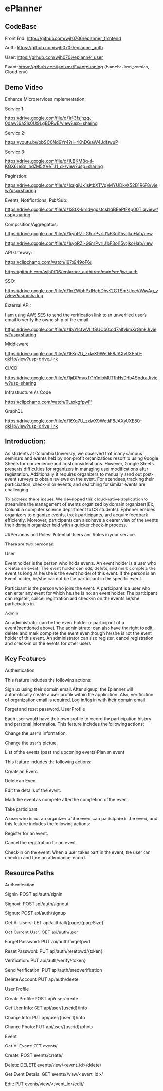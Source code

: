 # ePlanner
## CodeBase
Front End: https://github.com/wjh0706/eplanner_frontend

Auth: https://github.com/wjh0706/eplanner_auth

User: https://github.com/wjh0706/eplanner_user

Event: https://github.com/janisme/Eventplanning (branch: Json_version, Cloud-env)

## Demo Video

Enhance Microservices Implementation:

Service 1:

https://drive.google.com/file/d/1r43fsjhzqJ-0daw36aSis0Ut9LgBDRwE/view?usp=sharing

Service 2:

https://youtu.be/obSC0Md9Yr4?si=rKhDGraW4JdfswuP

Service 3:

https://drive.google.com/file/d/1UBKM8q-d-KGX6Le8n_hdZM5XVeTU1_d-/view?usp=sharing

Pagination:

https://drive.google.com/file/d/1calgiUk1sKtbXTVqVMYUDkvX52B1R6F8/view?usp=sharing


Events, Notifications, Pub/Sub:

https://drive.google.com/file/d/138tX-krsdwgdstcsbIqBEePtPKp00Tiq/view?usp=sharing


Composition/Aggregators:

https://drive.google.com/file/d/1uyoRZi-G9nrPvrIJ1aF3ol15vqlkoHab/view

https://drive.google.com/file/d/1uyoRZi-G9nrPvrIJ1aF3ol15vqlkoHab/view



API Gateway:

https://clipchamp.com/watch/i67q949oF6s

https://github.com/wjh0706/eplanner_auth/tree/main/src/jwt_auth

SSO:

https://drive.google.com/file/d/1mZWbhPx1HcbDhvK2CTSm3UceVWAyAg_y/view?usp=sharing


External API:

I am using AWS SES to send the verification link to an unverified user’s email to verify the ownership of the email. 

https://drive.google.com/file/d/1bvYlcfwVL1fSUCb0ccd7alfvbmXrGmHJ/view?usp=sharing

Middleware

https://drive.google.com/file/d/16Xq7U_zxlwX9WethF8JAXyUXE50-qkHp/view?usp=drive_link

CI/CD

https://drive.google.com/file/d/1juDPmvxfY1h1nibMUTfhHsDHb4SpduaJ/view?usp=sharing

Infrastructure As Code

https://clipchamp.com/watch/0LnxkgfpwFf

GraphQL

https://drive.google.com/file/d/16Xq7U_zxlwX9WethF8JAXyUXE50-qkHp/view?usp=drive_link



## Introduction: 
As students at Columbia University, we observed that many campus seminars and events held by non-profit organizations resort to using Google Sheets for convenience and cost considerations. However, Google Sheets presents difficulties for organizers in managing user modifications after registration. Additionally, it requires organizers to manually send out post-event surveys to obtain reviews on the event. For attendees, tracking their participation, check-in on events, and searching for similar events are challenging.

To address these issues, We developed this cloud-native application to streamline the management of events organized by domain organizers(Ex, Columbia computer science department to CS students). 
Eplanner enables organizers to organize events, track participants, and acquire feedback efficiently. Moreover, participants can also have a clearer view of the events their domain organizer held with a quicker check-in process.

##Personas and Roles: Potential Users and Roles in your service.

There are two personas:

User

Event holder is the person who holds events. An event holder is a user who creates an event. The event holder can edit, delete, and mark complete the event as long as he/she is the event holder of this event. If the person is an Event holder, he/she can not be the participant in the specific event.

Participant is the person who joins the event. A participant is a user who can enter any event for which he/she is not an event holder. The participant can register, cancel registration and check-in on the events he/she participates in.

Admin

An administrator can be the event holder or participant of a event(mentioned above). The administrator can also have the right to edit, delete, and mark complete the event even though he/she is not the event holder of this event. An administrator can also register, cancel registration and check-in on the events for other users.

## Key Features

Authentication

This feature includes the following actions:

Sign up using their domain email. After signup, the Eplanner will automatically create a user profile within the application. Also, verification of organization email is required.
Log in/log in with their domain email.

Forget and reset password.
User Profile

Each user would have their own profile to record the participation history and personal information. This feature includes the following actions:

Change the user’s information.

Change the user’s picture.

List of the events (past and upcoming events)Plan an event

This feature includes the following actions:

Create an Event.

Delete an Event.

Edit the details of the event.

Mark the event as complete after the completion of the event. 

Take participant

A user who is not an organizer of the event can participate in the event, and this feature includes the following actions:

Register for an event.

Cancel the registration for an event.

Check-in on the event. When a user takes part in the event, the user can check in and take an attendance record.

## Resource Paths

Authentication

Signin: POST api/auth/signin

Signout: POST api/auth/signout

Signup: POST api/auth/signup

Get All Users: GET api/auth/all/{page}{pageSize}

Get Current User: GET api/auth/user

Forget Password: PUT api/auth/forgetpwd

Reset Password: PUT api/auth/resetpwd/{token}

Verification: PUT api/auth/verify/{token}

Send Verification: PUT api/auth/snedverification

Delete Account: PUT api/auth/delete

User Profile

Create Profile: POST api/user/create

Get User Info: GET api/user/{userid}/info

Change Info: PUT api/user/{userid}/info

Change Photo: PUT api/user/{userid}/photo

Event

Get All Event: GET events/

Create: POST events/create/

Delete: DELETE events/view/<event_id>/delete/

Get Event Details: GET events//view/<event_id>/

Edit: PUT events/view/<event_id>/edit/
